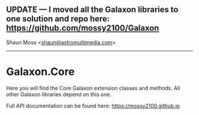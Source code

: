 ## UPDATE — I moved all the Galaxon libraries to one solution and repo here: https://github.com/mossy2100/Galaxon

Shaun Moss <[shaun@astromultimedia.com](mailto:shaun@astromultimedia.com)>

---
# Galaxon.Core

Here you will find the Core Galaxon extension classes and methods. All other Galaxon libraries
depend on this one.

Full API documentation can be found here: https://mossy2100.github.io
